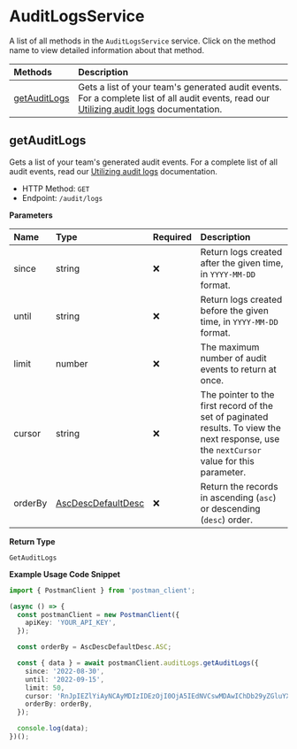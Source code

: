 # AuditLogsService

A list of all methods in the `AuditLogsService` service. Click on the method name to view detailed information about that method.

| Methods                       | Description                                                                                                                                                                                              |
| :---------------------------- | :------------------------------------------------------------------------------------------------------------------------------------------------------------------------------------------------------- |
| [getAuditLogs](#getauditlogs) | Gets a list of your team's generated audit events. For a complete list of all audit events, read our [Utilizing audit logs](https://learning.postman.com/docs/administration/audit-logs/) documentation. |

## getAuditLogs

Gets a list of your team's generated audit events. For a complete list of all audit events, read our [Utilizing audit logs](https://learning.postman.com/docs/administration/audit-logs/) documentation.

- HTTP Method: `GET`
- Endpoint: `/audit/logs`

**Parameters**

| Name    | Type                                                  | Required | Description                                                                                                                                |
| :------ | :---------------------------------------------------- | :------- | :----------------------------------------------------------------------------------------------------------------------------------------- |
| since   | string                                                | ❌       | Return logs created after the given time, in `YYYY-MM-DD` format.                                                                          |
| until   | string                                                | ❌       | Return logs created before the given time, in `YYYY-MM-DD` format.                                                                         |
| limit   | number                                                | ❌       | The maximum number of audit events to return at once.                                                                                      |
| cursor  | string                                                | ❌       | The pointer to the first record of the set of paginated results. To view the next response, use the `nextCursor` value for this parameter. |
| orderBy | [AscDescDefaultDesc](../models/AscDescDefaultDesc.md) | ❌       | Return the records in ascending (`asc`) or descending (`desc`) order.                                                                      |

**Return Type**

`GetAuditLogs`

**Example Usage Code Snippet**

```typescript
import { PostmanClient } from 'postman_client';

(async () => {
  const postmanClient = new PostmanClient({
    apiKey: 'YOUR_API_KEY',
  });

  const orderBy = AscDescDefaultDesc.ASC;

  const { data } = await postmanClient.auditLogs.getAuditLogs({
    since: '2022-08-30',
    until: '2022-09-15',
    limit: 50,
    cursor: 'RnJpIEZlYiAyNCAyMDIzIDEzOjI0OjA5IEdNVCswMDAwIChDb29yZGluYXRlZCBVbml2ZXJzYWwgVGltZSk=',
    orderBy: orderBy,
  });

  console.log(data);
})();
```

<!-- This file was generated by liblab | https://liblab.com/ -->
